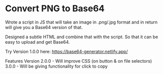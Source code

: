 # Convert PNG to Base64

Wrote a script in JS that will take an image in .png/.jpg format and in return will give you a Base64 version of that.

Designed a subtle HTML and combine that with the script. So that it can be easy to upload and get Base64.

Try Version 1.0.0 here: https://base64-generator.netlify.app/


Features Version
2.0.0 - Will improve CSS (on button & on file selectors)
3.0.0 - Will be giving functionality for click to copy
